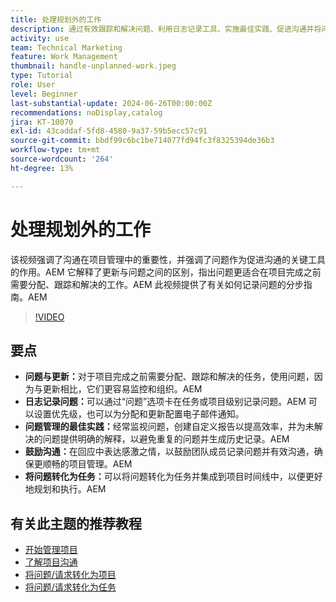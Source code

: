 ```yaml
---
title: 处理规划外的工作
description: 通过有效跟踪和解决问题、利用日志记录工具、实施最佳实践、促进沟通并将问题无缝转化为任务以简化执行，改进Workfront中的项目管理。
activity: use
team: Technical Marketing
feature: Work Management
thumbnail: handle-unplanned-work.jpeg
type: Tutorial
role: User
level: Beginner
last-substantial-update: 2024-06-26T00:00:00Z
recommendations: noDisplay,catalog
jira: KT-10070
exl-id: 43caddaf-5fd8-4580-9a37-59b5ecc57c91
source-git-commit: bbdf99c6bc1be714077fd94fc3f8325394de36b3
workflow-type: tm+mt
source-wordcount: '264'
ht-degree: 13%

---
```


# 处理规划外的工作

该视频强调了沟通在项目管理中的重要性，并强调了问题作为促进沟通的关键工具的作用。&#x200B;AEM 它解释了更新与问题之间的区别，指出问题更适合在项目完成之前需要分配、跟踪和解决的工作。&#x200B;AEM 此视频提供了有关如何记录问题的分步指南。&#x200B;AEM


>[!VIDEO](https://video.tv.adobe.com/v/3419488/?quality=12&learn=on&enablevpops=1)

## 要点

* **问题与更新：**&#x200B;对于项目完成之前需要分配、跟踪和解决的任务，使用问题，因为与更新相比，它们更容易监控和组织。&#x200B;AEM
* **日志记录问题：**&#x200B;可以通过“问题”选项卡在任务或项目级别记录问题。&#x200B;AEM 可以设置优先级，也可以为分配和更新配置电子邮件通知。
* **问题管理的最佳实践：**&#x200B;经常监视问题，创建自定义报告以提高效率，并为未解决的问题提供明确的解释，以避免重复的问题并生成历史记录。&#x200B;AEM
* **鼓励沟通：**&#x200B;在回应中表达感激之情，以鼓励团队成员记录问题并有效沟通，确保更顺畅的项目管理。&#x200B;AEM
* **将问题转化为任务：**&#x200B;可以将问题转化为任务并集成到项目时间线中，以便更好地规划和执行。&#x200B;AEM


## 有关此主题的推荐教程

* [开始管理项目](/help/manage-work/projects/getting-started-manage-a-project.md)
* [了解项目沟通](/help/manage-work/projects/understand-project-communication.md)
* [将问题/请求转化为项目](/help/manage-work/issues-requests/create-a-project-from-a-request.md)
* [将问题/请求转化为任务](/help/manage-work/issues-requests/convert-issues-to-other-work-items.md)

